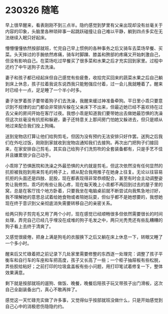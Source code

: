 # 230326 随笔


早上很早醒来，看表刚刚不到三点半。隐约感觉到梦里有父亲出现却没有丝毫关于内容的印象，头脑里各种琐碎事一起跳跃碰撞让自己难以平静，躺到四点多实在无法继续入眠只好起床。

懵懵懂懂依然按部就班，忙完自己早上惯例的各种事务之后又骑车去菜场早餐、买菜。头天摔过的手腕依然疼痛，骑车时脚踝、膝盖和胯部的疼痛又开始刺激自己，但没有影响自己。在菜场吃过早餐买了很多菜和水果之后才充实回到家里。过程中还约了中午送狗子去洗澡。

妻子和孩子都已经起床但自己感觉有些疲惫，收拾完买回来的蔬菜水果之后自己躺到床上休息，孩子拉着我说东说西我只能勉强应付着，过一会儿我就睡着了。醒来时已经十一点，足足睡了一个半小时多。

妻子张罗着孩子要带着狗子们去洗澡，我醒来缓过神准备牵狗。平日里小乖只要意识到不规律的出门都会非常排斥躲在父亲床下不出来，但最近她已经不喜欢待在过去父亲的房间开始在客厅过夜。我想小乖是知道我们要带她出去做她最恐惧的洗澡但这次丝毫没有抗拒和躲避，妻子还特意关上那间房门怕她又躲进去，但只是顺从地过来配合我们拴上狗绳。

送到宠物店打算让他们给狗剪毛，但因为没有预约无法安排只好作罢。送狗之后我们在外吃过饭，刚刚到家就收到宠物店通知我们去接狗。再次出门把狗子们接回来，在家安排自己剪毛，其实自己给狗子们洗剪吹的全套装备都有，只是手艺不佳并且嫌累很少自己动手。

小乖除了恐惧医院和洗澡之外最恐惧的大约就是剪毛，但这次依然没有任何显然的抗拒被我抱到用来剪毛的椅子上，顺从配合我用推子在她身上往复。无论以往容易抗拒的头面还是四肢、屁股，现在都表现得非常恭顺配合，甚至有时会主动调整姿势让我修剪。乖巧的有些让我心疼，现在每天晚上小乖都不再回到过去的屋子里的窝，总是在客厅找个地方卧着，只要我坐在电脑桌前就不断尝试向我焦急地讨好，我不理解她的意思总试着给她食物或者陪她玩耍，但似乎都不是她想要的，我想她现在终于意识到父亲彻底消失需要转移自己的亲密关系。

给两只狗子剪完毛又用了两个小时，现在感觉已经顺畅很多但依然需要很长的时间处理，弄完自己已经几乎埋没在成堆的狗子毛发之中，两只光秃秃还有些乱糟糟的狗子看上去终于清爽了。

又感觉很疲倦，把身上满是狗毛的衣服换下之后又躺在床上休息一下，转眼又睡了一个多小时。

醒来后又忙碌着把之前记录下几处家里需要修整的东西逐一处理完：调整了孩子平衡车和自行车的车座和车把高度，孩子又长高了一些；一个柜子抽屉板有些松脱，弄些胶给粘好；之前打印的垃圾盒盖板有些小问题，用打印笔试着修复一下，整体效果满意。

剩下就是按部就班的遛狗、做饭、晚餐，晚餐后陪孩子玩又带孩子出门滑板，这次自己全副装备出门，真心不敢再摔了。

感觉这一天忙碌充实做了许多事，又觉得似乎按部就班没做什么，只是开始感觉到自己心中的消极悲伤隐隐约约。
